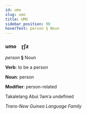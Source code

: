 ```yaml
---
id: umo
slug: umo
title: UMO
sidebar_position: 90
hoverText: person § Noun
---
```


### umo&emsp;<span kind="abugida">ɽʃƶ</span>

*person* **§** Noun

**Verb**: to be a person

**Noun**: person

**Modifier**: person-related

Takalelang Abui  ʔamˈa undefined

*Trans-New Guinea Language Family*